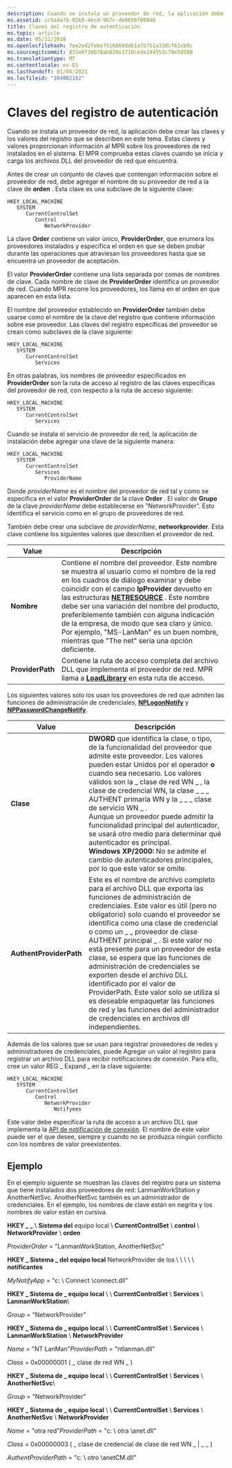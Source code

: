 ```yaml
---
description: Cuando se instala un proveedor de red, la aplicación debe crear las claves y los valores del registro que se describen en este tema.
ms.assetid: cc5a4a7b-02b5-4ecd-967c-de0656f00846
title: Claves del registro de autenticación
ms.topic: article
ms.date: 05/31/2018
ms.openlocfilehash: 7ee2e42febe7516060dd61a7b751a33dcf62cb9c
ms.sourcegitcommit: 831e8f3db78ab820e1710cede244553c70e50500
ms.translationtype: MT
ms.contentlocale: es-ES
ms.lasthandoff: 01/08/2021
ms.locfileid: "104002182"
---
```

# <a name="authentication-registry-keys"></a>Claves del registro de autenticación

Cuando se instala un proveedor de red, la aplicación debe crear las claves y los valores del registro que se describen en este tema. Estas claves y valores proporcionan información al MPR sobre los proveedores de red instalados en el sistema. El MPR comprueba estas claves cuando se inicia y carga los archivos DLL del proveedor de red que encuentra.

Antes de crear un conjunto de claves que contengan información sobre el proveedor de red, debe agregar el nombre de su proveedor de red a la clave de **orden** . Esta clave es una subclave de la siguiente clave:

```
HKEY_LOCAL_MACHINE
   SYSTEM
      CurrentControlSet
         Control
            NetworkProvider
```

La clave **Order** contiene un valor único, **ProviderOrder**, que enumera los proveedores instalados y especifica el orden en que se deben probar durante las operaciones que atraviesan los proveedores hasta que se encuentra un proveedor de aceptación.

El valor **ProviderOrder** contiene una lista separada por comas de nombres de clave. Cada nombre de clave de **ProviderOrder** identifica un proveedor de red. Cuando MPR recorre los proveedores, los llama en el orden en que aparecen en esta lista.

El nombre del proveedor establecido en **ProviderOrder** también debe usarse como el nombre de la clave del registro que contiene información sobre ese proveedor. Las claves del registro específicas del proveedor se crean como subclaves de la clave siguiente:

```
HKEY_LOCAL_MACHINE
   SYSTEM
      CurrentControlSet
         Services
```

En otras palabras, los nombres de proveedor especificados en **ProviderOrder** son la ruta de acceso al registro de las claves específicas del proveedor de red, con respecto a la ruta de acceso siguiente:

```
HKEY_LOCAL_MACHINE
   SYSTEM
      CurrentControlSet
         Services
```

Cuando se instala el servicio de proveedor de red, la aplicación de instalación debe agregar una clave de la siguiente manera:

```
HKEY_LOCAL_MACHINE
   SYSTEM
      CurrentControlSet
         Services
            ProviderName
```

Donde *providerName* es el nombre del proveedor de red tal y como se especifica en el valor **ProviderOrder** de la clave **Order** . El valor de **Grupo** de la clave *providerName* debe establecerse en "NetworkProvider". Esto identifica el servicio como en el grupo de proveedores de red.

También debe crear una subclave de *providerName*, **networkprovider**. Esta clave contiene los siguientes valores que describen el proveedor de red.



| Value                       | Descripción                                                                                                                                                                                                                                                                                                                                                                                                                                                                   |
|-----------------------------|-------------------------------------------------------------------------------------------------------------------------------------------------------------------------------------------------------------------------------------------------------------------------------------------------------------------------------------------------------------------------------------------------------------------------------------------------------------------------------|
| **Nombre**<br/>         | Contiene el nombre del proveedor. Este nombre se muestra al usuario como el nombre de la red en los cuadros de diálogo examinar y debe coincidir con el campo **lpProvider** devuelto en las estructuras [**NETRESOURCE**](/windows/desktop/api/Winnetwk/ns-winnetwk-netresourcea) . Este nombre debe ser una variación del nombre del producto, preferiblemente también con alguna indicación de la empresa, de modo que sea claro y único. Por ejemplo, "MS-LanMan" es un buen nombre, mientras que "The net" sería una opción deficiente.<br/> |
| **ProviderPath**<br/> | Contiene la ruta de acceso completa del archivo DLL que implementa el proveedor de red. MPR llama a [**LoadLibrary**](/windows/desktop/api/libloaderapi/nf-libloaderapi-loadlibrarya) en esta ruta de acceso.<br/>                                                                                                                                                                                                                                                                                                                                |



 

Los siguientes valores solo los usan los proveedores de red que admiten las funciones de administración de credenciales, [**NPLogonNotify**](/windows/desktop/api/Npapi/nf-npapi-nplogonnotify) y [**NPPasswordChangeNotify**](/windows/desktop/api/Npapi/nf-npapi-nppasswordchangenotify).



| Value                              | Descripción                                                                                                                                                                                                                                                                                                                                                                                                                                                                                                                                                                     |
|------------------------------------|---------------------------------------------------------------------------------------------------------------------------------------------------------------------------------------------------------------------------------------------------------------------------------------------------------------------------------------------------------------------------------------------------------------------------------------------------------------------------------------------------------------------------------------------------------------------------------|
| **Clase**<br/>               | **DWORD** que identifica la clase, o tipo, de la funcionalidad del proveedor que admite este proveedor. Los valores pueden estar Unidos por el operador **o** cuando sea necesario. Los valores válidos son la \_ clase de red WN \_ , la clase de credencial WN, la clase \_ \_ \_ AUTHENT primaria WN y la \_ \_ \_ clase de servicio WN \_ .<br/> Aunque un proveedor puede admitir la funcionalidad principal del autenticador, se usará otro medio para determinar qué autenticador es principal.<br/> **Windows XP/2000:** No se admite el cambio de autenticadores principales, por lo que este valor se omite. <br/> |
| **AuthentProviderPath**<br/> | Este es el nombre de archivo completo para el archivo DLL que exporta las funciones de administración de credenciales. Este valor es útil (pero no obligatorio) solo cuando el proveedor se identifica como una clase de credencial o como un \_ \_ proveedor de clase AUTHENT principal \_ . Si este valor no está presente para un proveedor de esta clase, se espera que las funciones de administración de credenciales se exporten desde el archivo DLL identificado por el valor de ProviderPath. Este valor solo se utiliza si es deseable empaquetar las funciones de red y las funciones del administrador de credenciales en archivos dll independientes.<br/>  |



 

Además de los valores que se usan para registrar proveedores de redes y administradores de credenciales, puede Agregar un valor al registro para registrar un archivo DLL para recibir notificaciones de conexión. Para ello, cree un valor REG \_ Expand \_ en la clave siguiente:

```
HKEY_LOCAL_MACHINE
   SYSTEM
      CurrentControlSet
         Control
            NetworkProvider
               Notifyees
```

Este valor debe especificar la ruta de acceso a un archivo DLL que implementa la [API de notificación de conexión](connection-notification-api.md). El nombre de este valor puede ser el que desee, siempre y cuando no se produzca ningún conflicto con los nombres de valor preexistentes.

## <a name="example"></a>Ejemplo

En el ejemplo siguiente se muestran las claves del registro para un sistema que tiene instalados dos proveedores de red: LanmanWorkStation y AnotherNetSvc. AnotherNetSvc también es un administrador de credenciales. En el ejemplo, los nombres de clave están en negrita y los nombres de valor están en cursiva.

**HKEY \_ \_** \\ **Sistema del** equipo local \\ **CurrentControlSet** \\ **control** \\ **NetworkProvider** \\ **orden**

*ProviderOrder* = "LanmanWorkStation, AnotherNetSvc"

**HKEY \_ Sistema \_ del equipo local** NetworkProvider de los \\  \\  \\  \\  \\ **notificantes**

*MyNotifyApp* = "c: \\ Connect \\connect.dll"

**HKEY \_ Sistema de \_ equipo local** \\  \\ **CurrentControlSet** \\ **Services** \\ **LanmanWorkStation**\\

*Group* = "NetworkProvider"

**HKEY \_ Sistema de \_ equipo local** \\  \\ **CurrentControlSet** \\ **Services** \\ **LanmanWorkStation** \\ **NetworkProvider**

*Name* = "NT LanMan"*ProviderPath* = "ntlanman.dll"

*Class* = 0x00000001 ( \_ clase de red WN \_ )

**HKEY \_ Sistema de \_ equipo local** \\  \\ **CurrentControlSet** \\ **Services** \\ **AnotherNetSvc**\\

*Group* = "NetworkProvider"

**HKEY \_ Sistema de \_ equipo local** \\  \\ **CurrentControlSet** \\ **Services** \\ **AnotherNetSvc** \\ **NetworkProvider**

*Name* = "otra red"*ProviderPath* = "c: \\ otra \\anet.dll"

*Class* = 0x00000003 ( \_ clase de credencial de clase de red WN \_ \| \_ \_ )

*AuthentProviderPath* = "c: \\ otro \\anetCM.dll"

 

